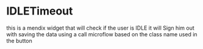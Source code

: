 # IDLETimeout
 this is a mendix widget that will check if the user is IDLE it will Sign him out with saving the data using a call microflow based on the class name used in the button 
